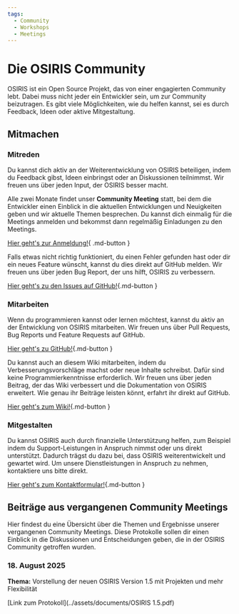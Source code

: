 ```yaml
---
tags:
  - Community
  - Workshops
  - Meetings
---
```


# Die OSIRIS Community

OSIRIS ist ein Open Source Projekt, das von einer engagierten Community lebt. Dabei muss nicht jeder ein Entwickler sein, um zur Community beizutragen. Es gibt viele Möglichkeiten, wie du helfen kannst, sei es durch Feedback, Ideen oder aktive Mitgestaltung.

## Mitmachen

### Mitreden

Du kannst dich aktiv an der Weiterentwicklung von OSIRIS beteiligen, indem du Feedback gibst, Ideen einbringst oder an Diskussionen teilnimmst. Wir freuen uns über jeden Input, der OSIRIS besser macht. 

Alle zwei Monate findet unser **Community Meeting** statt, bei dem die Entwickler einen Einblick in die aktuellen Entwicklungen und Neuigkeiten geben und wir aktuelle Themen besprechen. Du kannst dich einmalig für die Meetings anmelden und bekommst dann regelmäßig Einladungen zu den Meetings. 

[Hier geht's zur Anmeldung!](https://forms.office.com/e/RS8Nay2CLw){ .md-button }

Falls etwas nicht richtig funktioniert, du einen Fehler gefunden hast oder dir ein neues Feature wünscht, kannst du dies direkt auf GitHub melden. Wir freuen uns über jeden Bug Report, der uns hilft, OSIRIS zu verbessern.

[Hier geht's zu den Issues auf GitHub!](https://github.com/OSIRIS-Solutions/osiris/issues){.md-button }

### Mitarbeiten

Wenn du programmieren kannst oder lernen möchtest, kannst du aktiv an der Entwicklung von OSIRIS mitarbeiten. Wir freuen uns über Pull Requests, Bug Reports und Feature Requests auf GitHub.

[Hier geht's zu GitHub!](https://github.com/OSIRIS-Solutions/osiris){.md-button }

Du kannst auch an diesem Wiki mitarbeiten, indem du Verbesserungsvorschläge machst oder neue Inhalte schreibst. Dafür sind keine Programmierkenntnisse erforderlich. Wir freuen uns über jeden Beitrag, der das Wiki verbessert und die Dokumentation von OSIRIS erweitert. Wie genau ihr Beiträge leisten könnt, erfahrt ihr direkt auf GitHub.

[Hier geht's zum Wiki!](https://github.com/OSIRIS-Solutions/osiris/wiki){.md-button }

### Mitgestalten

Du kannst OSIRIS auch durch finanzielle Unterstützung helfen, zum Beispiel indem du Support-Leistungen in Anspruch nimmst oder uns direkt unterstützt. Dadurch trägst du dazu bei, dass OSIRIS weiterentwickelt und gewartet wird. Um unsere Dienstleistungen in Anspruch zu nehmen, kontaktiere uns bitte direkt.

[Hier geht's zum Kontaktformular!](https://osiris-solutions.de/contact/){.md-button }


## Beiträge aus vergangenen Community Meetings

Hier findest du eine Übersicht über die Themen und Ergebnisse unserer vergangenen Community Meetings. Diese Protokolle sollen dir einen Einblick in die Diskussionen und Entscheidungen geben, die in der OSIRIS Community getroffen wurden.

### 18. August 2025

**Thema:** Vorstellung der neuen OSIRIS Version 1.5 mit Projekten und mehr Flexibilität

[Link zum Protokoll](../assets/documents/OSIRIS 1.5.pdf)